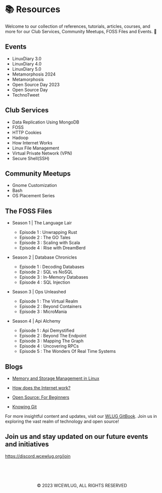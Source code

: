 # 📚 Resources

Welcome to our collection of references, tutorials, articles, courses, and more for our Club Services, Community Meetups, FOSS Files and Events. 🎉



## Events
- LinuxDiary 3.0
- LinuxDiary 4.0
- LinuxDiary 5.0
- Metamorphosis 2024
- Metamorphosis 
- Open Source Day 2023
- Open Source Day 
- TechnoTweet

## Club Services
- Data Replication Using MongoDB
- FOSS
- HTTP Cookies
- Hadoop
- How Internet Works
- Linux File Management
- Virtual Private Network (VPN)
- Secure Shell(SSH)

## Community Meetups
- Gnome Customization
- Bash
- OS Placement Series


## The FOSS Files

- Season 1 | The Language Lair
  - Episode 1 : Unwrapping Rust
  - Episode 2 : The GO Tales
  - Episode 3 : Scaling with Scala
  - Episode 4 : Rise with DreamBerd

- Season 2 | Database Chronicles
  - Episode 1 : Decoding Databases
  - Episode 2 : SQL vs NoSQL
  - Episode 3 : In-Memory Databases
  - Episode 4 : SQL Injection

- Season 3 | Ops Unleashed
  - Episode 1 : The Virtual Realm
  - Episode 2 : Beyond Containers
  - Episode 3 : MicroMania

- Season 4 | Api Alchemy
  - Episode 1 : Api Demystified 
  - Episode 2 : Beyond The Endpoint
  - Episode 3 : Mapping The Graph
  - Episode 4 : Uncovering RPCs
  - Episode 5 : The Wonders Of Real Time Systems

## Blogs


- [Memory and Storage Management in Linux](https://wcewlug.gitbook.io/wlug/blogs-by-club/memory-and-storage-management-in-linux)

- [How does the Internet work?](https://wcewlug.gitbook.io/wlug/blogs-by-club/how-does-the-internet-work)
- [Open Source: For Beginners](https://wcewlug.gitbook.io/wlug/blogs-by-club/open-source-for-beginners)

- [Knowing Git](https://wcewlug.gitbook.io/wlug/blogs-by-club/knowing-git)

For more insightful content and updates, visit our [WLUG GitBook](https://wcewlug.gitbook.io/wlug). Join us in exploring the vast realm of technology and open source!



## Join us and stay updated on our future events and initiatives
https://discord.wcewlug.org/join



<br>
<br>

<br>

<p align="center">© 2023 WCEWLUG, ALL RIGHTS RESERVED</p>

